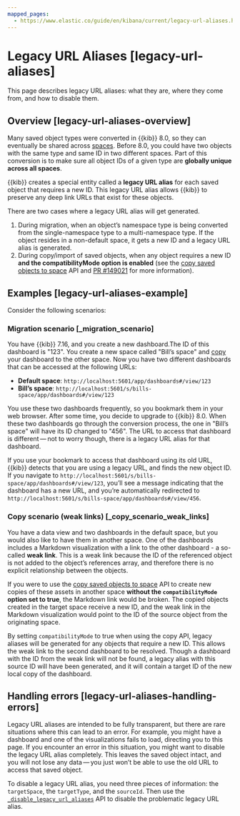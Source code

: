```yaml
---
mapped_pages:
  - https://www.elastic.co/guide/en/kibana/current/legacy-url-aliases.html
---
```


# Legacy URL Aliases [legacy-url-aliases]

This page describes legacy URL aliases: what they are, where they come from, and how to disable them.

## Overview [legacy-url-aliases-overview]

Many saved object types were converted in {{kib}} 8.0, so they can eventually be shared across [spaces](docs-content://deploy-manage/manage-spaces.md). Before 8.0, you could have two objects with the same type and same ID in two different spaces. Part of this conversion is to make sure all object IDs of a given type are **globally unique across all spaces**.

{{kib}} creates a special entity called a **legacy URL alias** for each saved object that requires a new ID. This legacy URL alias allows {{kib}} to preserve any deep link URLs that exist for these objects.

There are two cases where a legacy URL alias will get generated.

1. During migration, when an object’s namespace type is being converted from the single-namespace type to a multi-namespace type. If the object resides in a non-default space, it gets a new ID and a legacy URL alias is generated.
2. During copy/import of saved objects, when any object requires a new ID **and the compatibilityMode option is enabled** (see the [copy saved objects to space](https://www.elastic.co/docs/api/doc/kibana/v8/group/endpoint-spaces) API and [PR #149021](https://github.com/elastic/kibana/pull/149021) for more information).


## Examples [legacy-url-aliases-example]

Consider the following scenarios:

### Migration scenario [_migration_scenario]

You have {{kib}} 7.16, and you create a new dashboard.The ID of this dashboard is "123". You create a new space called "Bill’s space" and [copy](docs-content://explore-analyze/find-and-organize/saved-objects.md#managing-saved-objects-copy-to-space) your dashboard to the other space. Now you have two different dashboards that can be accessed at the following URLs:

* **Default space**: `http://localhost:5601/app/dashboards#/view/123`
* **Bill’s space**: `http://localhost:5601/s/bills-space/app/dashboards#/view/123`

You use these two dashboards frequently, so you bookmark them in your web browser. After some time, you decide to upgrade to {{kib}} 8.0. When these two dashboards go through the conversion process, the one in "Bill’s space" will have its ID changed to "456". The URL to access that dashboard is different — not to worry though, there is a legacy URL alias for that dashboard.

If you use your bookmark to access that dashboard using its old URL, {{kib}} detects that you are using a legacy URL, and finds the new object ID. If you navigate to `http://localhost:5601/s/bills-space/app/dashboards#/view/123`, you’ll see a message indicating that the dashboard has a new URL, and you’re automatically redirected to `http://localhost:5601/s/bills-space/app/dashboards#/view/456`.


### Copy scenario (weak links) [_copy_scenario_weak_links]

You have a data view and two dashboards in the default space, but you would also like to have them in another space. One of the dashboards includes a Markdown visualization with a link to the other dashboard - a so-called **weak link**. This is a weak link because the ID of the referenced object is not added to the object’s references array, and therefore there is no explicit relationship between the objects.

If you were to use the [copy saved objects to space](https://www.elastic.co/docs/api/doc/kibana/v8/group/endpoint-spaces) API to create new copies of these assets in another space **without the `compatibilityMode` option set to true**, the Markdown link would be broken. The copied objects created in the target space receive a new ID, and the weak link in the Markdown visualization would point to the ID of the source object from the originating space.

By setting `compatibilityMode` to true when using the copy API, legacy aliases will be generated for any objects that require a new ID. This allows the weak link to the second dashboard to be resolved. Though a dashboard with the ID from the weak link will not be found, a legacy alias with this source ID will have been generated, and it will contain a target ID of the new local copy of the dashboard.



## Handling errors [legacy-url-aliases-handling-errors]

Legacy URL aliases are intended to be fully transparent, but there are rare situations where this can lead to an error. For example, you might have a dashboard and one of the visualizations fails to load, directing you to this page. If you encounter an error in this situation, you might want to disable the legacy URL alias completely. This leaves the saved object intact, and you will not lose any data — you just won’t be able to use the old URL to access that saved object.

To disable a legacy URL alias, you need three pieces of information: the `targetSpace`, the `targetType`, and the `sourceId`. Then use the [`_disable_legacy_url_aliases`](https://www.elastic.co/docs/api/doc/kibana/v8/group/endpoint-spaces) API to disable the problematic legacy URL alias.
